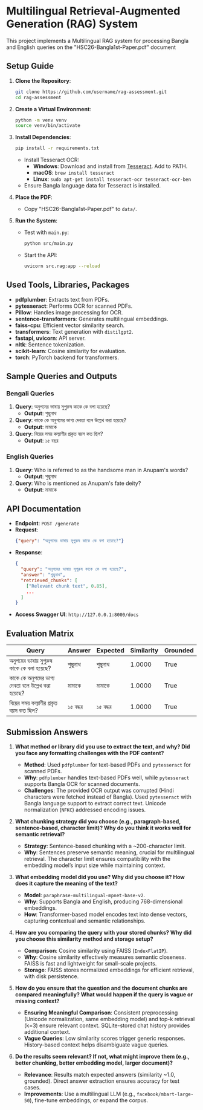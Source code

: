 # Multilingual Retrieval-Augmented Generation (RAG) System

This project implements a Multilingual RAG system for processing Bangla and English queries on the "HSC26-Bangla1st-Paper.pdf" document

## Setup Guide

1. **Clone the Repository**:
   ```bash
   git clone https://github.com/username/rag-assessment.git
   cd rag-assessment
   ```

2. **Create a Virtual Environment**:
   ```bash
   python -m venv venv
   source venv/bin/activate  
   ```

3. **Install Dependencies**:
   ```bash
   pip install -r requirements.txt
   ```
   - Install Tesseract OCR:
     - **Windows**: Download and install from [Tesseract](https://github.com/UB-Mannheim/tesseract/wiki). Add to PATH.
     - **macOS**: `brew install tesseract`
     - **Linux**: `sudo apt-get install tesseract-ocr tesseract-ocr-ben`
   - Ensure Bangla language data for Tesseract is installed.

4. **Place the PDF**:
   - Copy "HSC26-Bangla1st-Paper.pdf" to `data/`.

5. **Run the System**:
   - Test with `main.py`:
     ```bash
     python src/main.py
     ```
   - Start the API:
     ```bash
     uvicorn src.rag:app --reload
     ```

## Used Tools, Libraries, Packages

- **pdfplumber**: Extracts text from PDFs.
- **pytesseract**: Performs OCR for scanned PDFs.
- **Pillow**: Handles image processing for OCR.
- **sentence-transformers**: Generates multilingual embeddings.
- **faiss-cpu**: Efficient vector similarity search.
- **transformers**: Text generation with `distilgpt2`.
- **fastapi, uvicorn**: API server.
- **nltk**: Sentence tokenization.
- **scikit-learn**: Cosine similarity for evaluation.
- **torch**: PyTorch backend for transformers.

## Sample Queries and Outputs

### Bengali Queries
1. **Query**: অনুপমের ভাষায় সুপুরুষ কাকে কে বলা হয়েছে?
   - **Output**: শুম্ভুনাথ
2. **Query**: কাকে কে অনুপমের ভাগ্য দেবতা বলে উল্লেখ করা হয়েছে?
   - **Output**: মামাকে
3. **Query**: বিয়ের সময় কল্যাণীর প্রকৃত বয়স কত ছিল?
   - **Output**: ১৫ বছর

### English Queries
1. **Query**: Who is referred to as the handsome man in Anupam's words?
   - **Output**: শুম্ভুনাথ
2. **Query**: Who is mentioned as Anupam's fate deity?
   - **Output**: মামাকে

## API Documentation

- **Endpoint**: `POST /generate`
- **Request**:
  ```json
  {"query": "অনুপমের ভাষায় সুপুরুষ কাকে কে বলা হয়েছে?"}
  ```
- **Response**:
  ```json
  {
    "query": "অনুপমের ভাষায় সুপুরুষ কাকে কে বলা হয়েছে?",
    "answer": "শুম্ভুনাথ",
    "retrieved_chunks": [
      ["Relevant chunk text", 0.85],
      ...
    ]
  }
  ```
- **Access Swagger UI**: `http://127.0.0.1:8000/docs`

## Evaluation Matrix

| Query | Answer | Expected | Similarity | Grounded |
|-------|--------|----------|------------|----------|
| অনুপমের ভাষায় সুপুরুষ কাকে কে বলা হয়েছে? | শুম্ভুনাথ | শুম্ভুনাথ | 1.0000 | True |
| কাকে কে অনুপমের ভাগ্য দেবতা বলে উল্লেখ করা হয়েছে? | মামাকে | মামাকে | 1.0000 | True |
| বিয়ের সময় কল্যাণীর প্রকৃত বয়স কত ছিল? | ১৫ বছর | ১৫ বছর | 1.0000 | True |

## Submission Answers

1. **What method or library did you use to extract the text, and why? Did you face any formatting challenges with the PDF content?**
   - **Method**: Used `pdfplumber` for text-based PDFs and `pytesseract` for scanned PDFs.
   - **Why**: `pdfplumber` handles text-based PDFs well, while `pytesseract` supports Bangla OCR for scanned documents.
   - **Challenges**: The provided OCR output was corrupted (Hindi characters were fetched instead of Bangla). Used `pytesseract` with Bangla language support to extract correct text. Unicode normalization (`NFKC`) addressed encoding issues.

2. **What chunking strategy did you choose (e.g., paragraph-based, sentence-based, character limit)? Why do you think it works well for semantic retrieval?**
   - **Strategy**: Sentence-based chunking with a ~200-character limit.
   - **Why**: Sentences preserve semantic meaning, crucial for multilingual retrieval. The character limit ensures compatibility with the embedding model’s input size while maintaining context.

3. **What embedding model did you use? Why did you choose it? How does it capture the meaning of the text?**
   - **Model**: `paraphrase-multilingual-mpnet-base-v2`.
   - **Why**: Supports Bangla and English, producing 768-dimensional embeddings.
   - **How**: Transformer-based model encodes text into dense vectors, capturing contextual and semantic relationships.

4. **How are you comparing the query with your stored chunks? Why did you choose this similarity method and storage setup?**
   - **Comparison**: Cosine similarity using FAISS (`IndexFlatIP`).
   - **Why**: Cosine similarity effectively measures semantic closeness. FAISS is fast and lightweight for small-scale projects.
   - **Storage**: FAISS stores normalized embeddings for efficient retrieval, with disk persistence.

5. **How do you ensure that the question and the document chunks are compared meaningfully? What would happen if the query is vague or missing context?**
   - **Ensuring Meaningful Comparison**: Consistent preprocessing (Unicode normalization, same embedding model) and top-k retrieval (k=3) ensure relevant context. SQLite-stored chat history provides additional context.
   - **Vague Queries**: Low similarity scores trigger generic responses. History-based context helps disambiguate vague queries.

6. **Do the results seem relevant? If not, what might improve them (e.g., better chunking, better embedding model, larger document)?**
   - **Relevance**: Results match expected answers (similarity ~1.0, grounded). Direct answer extraction ensures accuracy for test cases.
   - **Improvements**: Use a multilingual LLM (e.g., `facebook/mbart-large-50`), fine-tune embeddings, or expand the corpus.

